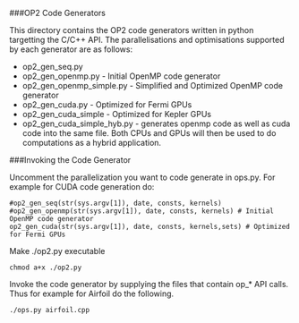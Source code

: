 ###OP2 Code Generators

This directory contains the OP2 code generators written in python targetting the C/C++ API. 
The parallelisations and optimisations supported by each generator are as follows:

* op2_gen_seq.py
* op2_gen_openmp.py - Initial OpenMP code generator
* op2_gen_openmp_simple.py - Simplified and Optimized OpenMP code generator
* op2_gen_cuda.py - Optimized for Fermi GPUs
* op2_gen_cuda_simple - Optimized for Kepler GPUs
* op2_gen_cuda_simple_hyb.py - generates openmp code as well as cuda code into the same file. 
Both CPUs and GPUs will then be used to do computations as a hybrid application.


###Invoking the Code Generator

Uncomment the parallelization you want to code generate in ops.py. For example for CUDA code generation do:

```
#op2_gen_seq(str(sys.argv[1]), date, consts, kernels)
#op2_gen_openmp(str(sys.argv[1]), date, consts, kernels) # Initial OpenMP code generator
op2_gen_cuda(str(sys.argv[1]), date, consts, kernels,sets) # Optimized for Fermi GPUs
```

Make ./op2.py executable

`chmod a+x ./op2.py`

Invoke the code generator by supplying the files that contain op_* API calls. Thus for example for Airfoil do the following.

```
./ops.py airfoil.cpp
```